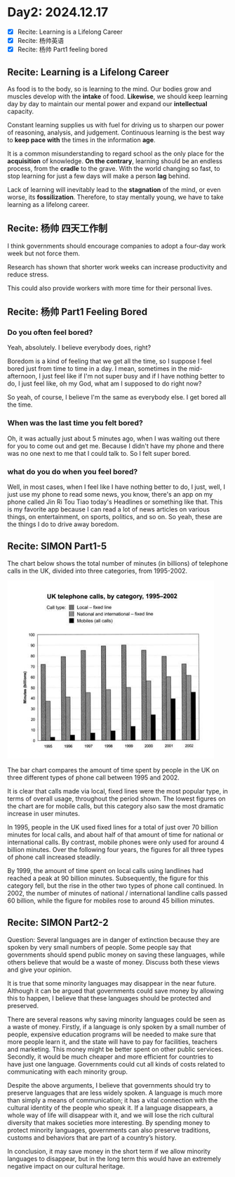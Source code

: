 
# Day2: 2024.12.17

- [x] Recite: Learning is a Lifelong Career
- [x] Recite: 杨帅英语
- [x] Recite: 杨帅 Part1 feeling bored

## Recite: Learning is a Lifelong Career

As food is to the body, so is learning to the mind. Our bodies grow
and muscles develop with the **intake** of food. **Likewise**, we should keep
learning day by day to maintain our mental power and expand our
**intellectual** capacity.

Constant learning supplies us with fuel for driving us to sharpen our
power of reasoning, analysis, and judgement. Continuous learning is the
best way to **keep pace with** the times in the information **age**.

It is a common misunderstanding to regard school as the only place
for the **acquisition** of knowledge. **On the contrary**, learning should be an
endless process, from the **cradle** to the grave. With the world changing
so fast, to stop learning for just a few days will make a person **lag** behind.

Lack of learning will inevitably lead to the **stagnation** of the mind, or
even worse, its **fossilization**. Therefore, to stay mentally young, we have
to take learning as a lifelong career.

## Recite: 杨帅 四天工作制

I think governments should encourage companies to adopt a four-day work week but not force them.

Research has shown that shorter work weeks can increase productivity and reduce stress.

This could also provide workers with more time for their personal lives.

## Recite: 杨帅 Part1 Feeling Bored

### Do you often feel bored?

Yeah, absolutely. I believe everybody does, right?

Boredom is a kind of feeling that we get all the time, 
so I suppose I feel bored just from time to time in a day. 
I mean, sometimes in the mid-afternoon, 
I just feel like if I'm not super busy and if I have nothing better to do, 
I just feel like, oh my God, what am I supposed to do right now? 

So yeah, of course, I believe I'm the same as everybody else. 
I get bored all the time. 

### When was the last time you felt bored? 

Oh, it was actually just about 5 minutes ago,
when I was waiting out there for you to come out and get me.
Because I didn't have my phone and 
there was no one next to me that I could talk to. 
So I felt super bored.

### what do you do when you feel bored? 

Well, in most cases, when I feel like I have nothing better to do, 
I just, well, I just use my phone to read some news, 
you know, there's an app on my phone called Jin Ri Tou Tiao today's Headlines or something like that. 
This is my favorite app because I can read a lot of news articles on various things, on entertainment, on sports, politics, and so on. 
So yeah, these are the things I do to drive away boredom. 

## Recite: SIMON Part1-5

The chart below shows the total number of minutes (in billions) of
telephone calls in the UK, divided into three categories, from 1995-2002.

![alt text](img/2024.12.17-1.png)

The bar chart compares the amount of time spent by people in the UK on
three different types of phone call between 1995 and 2002.

It is clear that calls made via local, fixed lines were the most popular
type, in terms of overall usage, throughout the period shown. The lowest
figures on the chart are for mobile calls, but this category also saw the
most dramatic increase in user minutes.

In 1995, people in the UK used fixed lines for a total of just over 70
billion minutes for local calls, and about half of that amount of time
for national or international calls. By contrast, mobile phones were only
used for around 4 billion minutes. Over the following four years, the
figures for all three types of phone call increased steadily.

By 1999, the amount of time spent on local calls using landlines had
reached a peak at 90 billion minutes. Subsequently, the figure for this
category fell, but the rise in the other two types of phone call continued.
In 2002, the number of minutes of national / international landline calls
passed 60 billion, while the figure for mobiles rose to around 45 billion
minutes.

## Recite: SIMON Part2-2

Question: Several languages are in danger of extinction 
because they are spoken by very small numbers of people. 
Some people say that governments should 
spend public money on saving these languages, 
while others believe that would be a waste of money.
Discuss both these views and give your opinion.

It is true that some minority languages may disappear in the near future. 
Although it can be argued that governments could save money 
by allowing this to happen, 
I believe that these languages should be protected and preserved.

There are several reasons why saving minority languages 
could be seen as a waste of money. 
Firstly, if a language is only spoken by a small number of people, 
expensive education programs will be needed to make sure that more people learn it,
and the state will have to pay for facilities, teachers and marketing. 
This money might be better spent on other public services. 
Secondly, it would be much cheaper and more efficient 
for countries to have just one language. 
Governments could cut all kinds of costs 
related to communicating with each minority group. 

Despite the above arguments, 
I believe that governments should try to 
preserve languages that are less widely spoken. 
A language is much more than simply a means of communication; 
it has a vital connection with the cultural identity of the people who speak it. 
If a language disappears, 
a whole way of life will disappear with it, 
and we will lose the rich cultural diversity 
that makes societies more interesting. 
By spending money to protect minority languages, 
governments can also preserve traditions, customs and behaviors 
that are part of a country’s history.

In conclusion, it may save money in the short term 
if we allow minority languages to disappear, 
but in the long term this would have an 
extremely negative impact on our cultural heritage.



